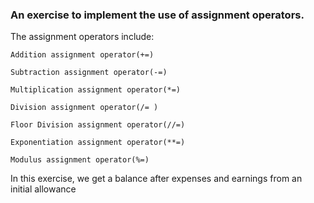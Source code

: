### An exercise to implement the use of assignment operators.


The assignment operators include:
```
Addition assignment operator(+=)

Subtraction assignment operator(-=)

Multiplication assignment operator(*=)

Division assignment operator(/= )

Floor Division assignment operator(//=)

Exponentiation assignment operator(**=)

Modulus assignment operator(%=)
```

In this exercise, we get a balance after expenses and earnings from an initial allowance

